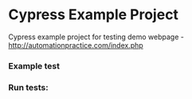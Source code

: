 # Cypress Example Project

Cypress example project for testing demo webpage - http://automationpractice.com/index.php

### Example test

### Run tests:
